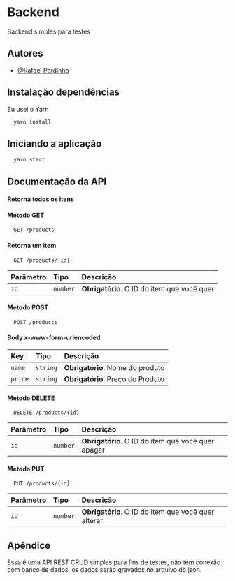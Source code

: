 
# Backend

Backend simples para testes


## Autores

- [@Rafael Pardinho](https://github.com/rafael-pardinho)


## Instalação dependências

Eu usei o Yarn

```bash
  yarn install

```
## Iniciando a aplicação

```bash
  yarn start

```
    
## Documentação da API


#### Retorna todos os itens

#### Metodo GET

```http
  GET /products
```



#### Retorna um item

```http
  GET /products/{id}
```
| Parâmetro   | Tipo       | Descrição                                   |
| :---------- | :--------- | :------------------------------------------ |
| `id`      | `number` | **Obrigatório**. O ID do item que você quer |

#### Metodo POST

```http
  POST /products
```
#### Body x-www-form-urlencoded
| Key   | Tipo       | Descrição                                   |
| :---------- | :--------- | :------------------------------------------ |
| `name`      | `string` | **Obrigatório**. Nome do produto |
| `price`      | `string` | **Obrigatório**. Preço do Produto |

#### Metodo DELETE

```http
  DELETE /products/{id}
```
| Parâmetro   | Tipo       | Descrição                                   |
| :---------- | :--------- | :------------------------------------------ |
| `id`      | `number` | **Obrigatório**. O ID do item que você quer apagar |

#### Metodo PUT

```http
  PUT /products/{id}
```
| Parâmetro   | Tipo       | Descrição                                   |
| :---------- | :--------- | :------------------------------------------ |
| `id`      | `number` | **Obrigatório**. O ID do item que você quer alterar |




## Apêndice

Essa é uma API REST CRUD simples para fins de testes, não tem conexão com banco de dados, os dados serão gravados no arquivo db.json.

